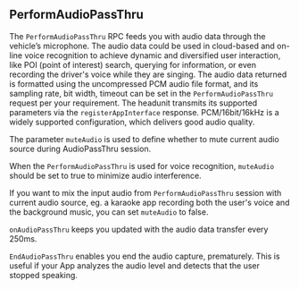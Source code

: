 ## PerformAudioPassThru

The `PerformAudioPassThru` RPC feeds you with audio data through the vehicle’s microphone. The audio data could be used in cloud-based and on-line voice
recognition to achieve dynamic and diversified user interaction, like POI (point of interest) search, querying for information, or even recording the driver's voice while they are singing. The audio data returned is formatted using the uncompressed PCM audio file format, and its sampling rate, bit width, timeout can be set in the `PerformAudioPassThru` request per your requirement. The headunit transmits its supported parameters via the `registerAppInterface` response. PCM/16bit/16kHz is a widely supported configuration, which delivers good audio quality.

The parameter `muteAudio` is used to define whether to mute current audio source during AudioPassThru session.

When the `PerformAudioPassThru` is used for voice recognition, `muteAudio` should be set to true to minimize audio interference.

If you want to mix the input audio from `PerformAudioPassThru` session with current audio source, eg. a karaoke app recording both the user's voice and the background music, you can set `muteAudio` to false.

`onAudioPassThru` keeps you updated with the audio data transfer every 250ms.

`EndAudioPassThru` enables you end the audio capture, prematurely. This is useful if your App analyzes the audio level and detects that the user stopped speaking.
